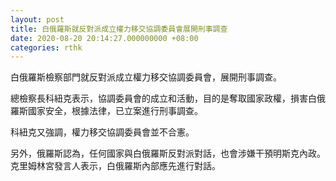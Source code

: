 ```yaml
---
layout: post
title: 白俄羅斯就反對派成立權力移交協調委員會展開刑事調查
date: 2020-08-20 20:14:27.000000000 +08:00
categories: rthk
---
```


白俄羅斯檢察部門就反對派成立權力移交協調委員會，展開刑事調查。

總檢察長科紐克表示，協調委員會的成立和活動，目的是奪取國家政權，損害白俄羅斯國家安全，根據法律，已立案進行刑事調查。

科紐克又強調，權力移交協調委員會並不合憲。

另外，俄羅斯認為，任何國家與白俄羅斯反對派對話，也會涉嫌干預明斯克內政。克里姆林宮發言人表示，白俄羅斯內部應先進行對話。
